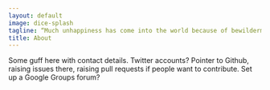 ```yaml
---
layout: default
image: dice-splash
tagline: “Much unhappiness has come into the world because of bewilderment and things left unsaid”
title: About
---
```


Some guff here with contact details. Twitter accounts? Pointer to Github, raising issues there,
raising pull requests if people want to contribute. Set up a Google Groups forum?